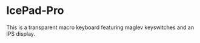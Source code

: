 # IcePad-Pro
This is a transparent macro keyboard featuring  maglev keyswitches  and an IPS display.
